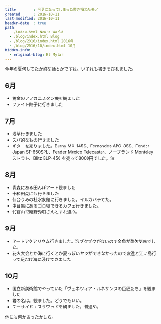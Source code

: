 ```yaml
---
title        : 今更になってしまった書き損ねたモノ
created      : 2016-10-11
last-modified: 2016-10-11
header-date  : true
path:
  - /index.html Neo's World
  - /blog/index.html Blog
  - /blog/2016/index.html 2016年
  - /blog/2016/10/index.html 10月
hidden-info:
  - original-blog: El Mylar
---
```


今年の夏何してたか的な話とかですね。いずれも書きそびれました。

## 6月

- 黄金のアフガニスタン展を観ました
- ファイト餃子に行きました

## 7月

- 浅草行きました
- スパ的なもの行きました
- ギターを売りました。Burny MG-145S、Fernandes APG-85S、Fender Japan ST-650SPL、Fender Mexico Telecaster、ノーブランド Monteley ストラト、Blitz BLP-450 を売って8000円でした。泣

## 8月

- 青森にある田んぼアート観ました
- 十和田湖にも行きました
- 仙台うみの杜水族館に行きました。イルカバテてた。
- 中目黒にあるゴロ寝できるカフェ行きました。
- 代官山で庵野秀明さんとすれ違う。

## 9月

- アートアクアリウム行きました。泡ブクブクがないので金魚が酸欠気味でした。
- 花火大会とか海に行くとか夏っぽいヤツができなかったので友達と江ノ島行って足だけ海に浸けてきました

## 10月

- 国立新美術館でやっていた「ヴェネツィア・ルネサンスの巨匠たち」を観ました
- 君の名は。観ました。どうでもいい。
- スーサイド・スクワッドを観ました。普通め。

他にも何かあったかしら。

